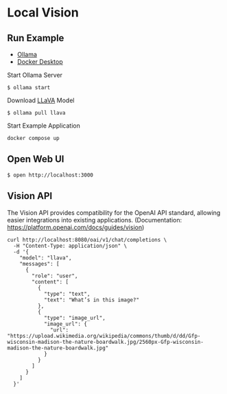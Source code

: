 # Local Vision

## Run Example

- [Ollama](https://ollama.ai)
- [Docker Desktop](https://www.docker.com/products/docker-desktop/)

Start Ollama Server

```shell
$ ollama start
```

Download [LLaVA](https://llava-vl.github.io) Model

```shell
$ ollama pull llava
```

Start Example Application

```shell
docker compose up
```

## Open Web UI

```shell
$ open http://localhost:3000
```

## Vision API

The Vision API provides compatibility for the OpenAI API standard, allowing easier integrations into existing applications. (Documentation: https://platform.openai.com/docs/guides/vision)

```shell
curl http://localhost:8080/oai/v1/chat/completions \
  -H "Content-Type: application/json" \
  -d '{
    "model": "llava",
    "messages": [
      {
        "role": "user",
        "content": [
          {
            "type": "text",
            "text": "What’s in this image?"
          },
          {
            "type": "image_url",
            "image_url": {
              "url": "https://upload.wikimedia.org/wikipedia/commons/thumb/d/dd/Gfp-wisconsin-madison-the-nature-boardwalk.jpg/2560px-Gfp-wisconsin-madison-the-nature-boardwalk.jpg"
            }
          }
        ]
      }
    ]
  }'
```